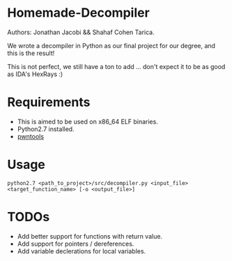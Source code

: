 # Homemade-Decompiler

Authors: Jonathan Jacobi && Shahaf Cohen Tarica.

We wrote a decompiler in Python as our final project for our degree, and this is the result!

This is not perfect, we still have a ton to add ... don't expect it to be as good as IDA's HexRays :)

# Requirements

* This is aimed to be used on x86_64 ELF binaries.
* Python2.7 installed.
* [pwntools](https://github.com/Gallopsled/pwntools)

# Usage

`python2.7 <path_to_project>/src/decompiler.py <input_file> <target_function_name> [-o <output_file>]`

# TODOs

* Add better support for functions with return value.
* Add support for pointers / dereferences.
* Add variable declerations for local variables.
 
